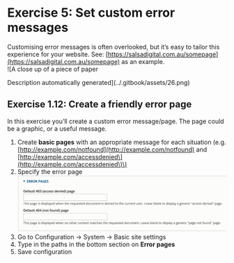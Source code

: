 # Exercise 5: Set custom error messages

Customising error messages is often overlooked, but it’s easy to tailor this experience for your website. See: [https://salsadigital.com.au/somepage](https://salsadigital.com.au/somepage) as an example.  
!\[A close up of a piece of paper

Description automatically generated\]\(../.gitbook/assets/26.png\)

## **Exercise 1.12:** Create a friendly error page

In this exercise you’ll create a custom error message/page. The page could be a graphic, or a useful message.

1. Create **basic pages** with an appropriate message for each situation \(e.g. [http://example.com/notfound](http://example.com/notfound) and [http://example.com/accessdenied\](http://example.com/accessdenied\)\)
2. Specify the error page ![A screenshot of a custom 404 page](../.gitbook/assets/27%20%282%29.png)
3. Go to Configuration → System → Basic site settings
4. Type in the paths in the bottom section on **Error pages**
5. Save configuration

